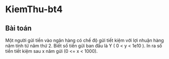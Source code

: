 # KiemThu-bt4
## Bài toán
Một người gửi tiền vào ngân hàng có chế độ gửi tiết kiệm với lợi nhuận hàng năm tính từ năm thứ 2. Biết số tiền gửi ban đầu là Y ( 0 < y < 1e10 ). In ra số tiền tiết kiệm sau x năm gửi (0 <= x < 1000).
